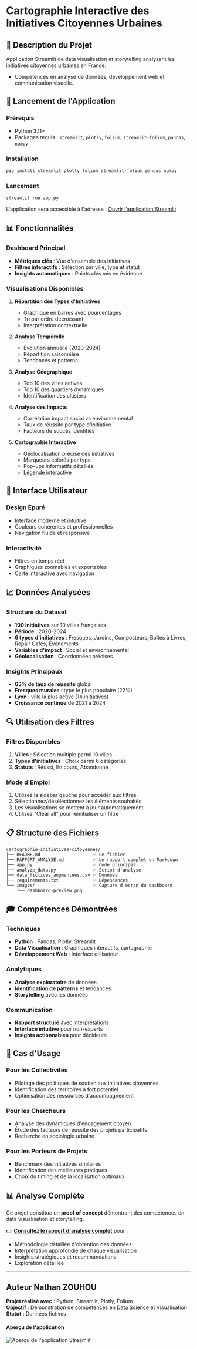 # Cartographie Interactive des Initiatives Citoyennes Urbaines

## 🎯 Description du Projet

Application Streamlit de data visualisation et storytelling analysant les initiatives citoyennes urbaines en France. 

* Compétences en analyse de données, développement web et communication visuelle.

## 🚀 Lancement de l'Application

### Prérequis
- Python 3.11+
- Packages requis : `streamlit`, `plotly`, `folium`, `streamlit-folium`, `pandas`, `numpy`

### Installation
```bash
pip install streamlit plotly folium streamlit-folium pandas numpy
```

### Lancement
```bash
streamlit run app.py
```

L'application sera accessible à l'adresse : [Ouvrir l’application Streamlit](https://cartographie-initiatives-citoyennes.streamlit.app)

## 📊 Fonctionnalités

### Dashboard Principal
- **Métriques clés** : Vue d'ensemble des initiatives
- **Filtres interactifs** : Sélection par ville, type et statut
- **Insights automatiques** : Points clés mis en évidence

### Visualisations Disponibles

1. **Répartition des Types d'Initiatives**
   - Graphique en barres avec pourcentages
   - Tri par ordre décroissant
   - Interprétation contextuelle

2. **Analyse Temporelle**
   - Évolution annuelle (2020-2024)
   - Répartition saisonnière
   - Tendances et patterns

3. **Analyse Géographique**
   - Top 10 des villes actives
   - Top 10 des quartiers dynamiques
   - Identification des clusters

4. **Analyse des Impacts**
   - Corrélation impact social vs environnemental
   - Taux de réussite par type d'initiative
   - Facteurs de succès identifiés

5. **Cartographie Interactive**
   - Géolocalisation précise des initiatives
   - Marqueurs colorés par type
   - Pop-ups informatifs détaillés
   - Légende interactive

## 🎨 Interface Utilisateur

### Design Épuré
- Interface moderne et intuitive
- Couleurs cohérentes et professionnelles
- Navigation fluide et responsive

### Interactivité
- Filtres en temps réel
- Graphiques zoomables et exportables
- Carte interactive avec navigation

## 📈 Données Analysées

### Structure du Dataset
- **100 initiatives** sur 10 villes françaises
- **Période** : 2020-2024
- **6 types d'initiatives** : Fresques, Jardins, Composteurs, Boîtes à Livres, Repair Cafés, Événements
- **Variables d'impact** : Social et environnemental
- **Géolocalisation** : Coordonnées précises

### Insights Principaux
- **63% de taux de réussite** global
- **Fresques murales** : type le plus populaire (22%)
- **Lyon** : ville la plus active (14 initiatives)
- **Croissance continue** de 2021 à 2024

## 🔍 Utilisation des Filtres

### Filtres Disponibles
1. **Villes** : Sélection multiple parmi 10 villes
2. **Types d'initiatives** : Choix parmi 6 catégories
3. **Statuts** : Réussi, En cours, Abandonné

### Mode d'Emploi
1. Utilisez la sidebar gauche pour accéder aux filtres
2. Sélectionnez/désélectionnez les éléments souhaités
3. Les visualisations se mettent à jour automatiquement
4. Utilisez "Clear all" pour réinitialiser un filtre

## 📋 Structure des Fichiers

```
cartographie-initiatives-citoyennes/
├── README.md                    ✅ Ce fichier
├── RAPPORT_ANALYSE.md           ✅ Le rapport complet en Markdown
├── app.py                       ✅ Code principal
├── analyze_data.py              ✅ Script d'analyse
├── data_fictives_augmentees.csv ✅ Données
├── requirements.txt             ✅ Dépendances
└── images/                      ✅ Capture d'écran du dashboard
    └── dashboard-preview.png    
```

## 🎓 Compétences Démontrées

### Techniques
- **Python** : Pandas, Plotly, Streamlit
- **Data Visualisation** : Graphiques interactifs, cartographie
- **Développement Web** : Interface utilisateur

### Analytiques
- **Analyse exploratoire** de données
- **Identification de patterns** et tendances
- **Storytelling** avec les données

### Communication
- **Rapport structuré** avec interprétations
- **Interface intuitive** pour non-experts
- **Insights actionnables** pour décideurs

## 🎯 Cas d'Usage

### Pour les Collectivités
- Pilotage des politiques de soutien aux initiatives citoyennes
- Identification des territoires à fort potentiel
- Optimisation des ressources d'accompagnement

### Pour les Chercheurs
- Analyse des dynamiques d'engagement citoyen
- Étude des facteurs de réussite des projets participatifs
- Recherche en sociologie urbaine

### Pour les Porteurs de Projets
- Benchmark des initiatives similaires
- Identification des meilleures pratiques
- Choix du timing et de la localisation optimaux

## 📊 Analyse Complète

Ce projet constitue un **proof of concept** démontrant des compétences en data visualisation et storytelling. 

👉 **[Consultez le rapport d'analyse complet](rapport_initiatives_citoyennes.md)** pour :
- Méthodologie détaillée d'obtention des données
- Interprétation approfondie de chaque visualisation
- Insights stratégiques et recommandations
- Exploration détaillée

---

## Auteur  Nathan ZOUHOU

**Projet réalisé avec** : Python, Streamlit, Plotly, Folium  
**Objectif** : Démonstration de compétences en Data Science et Visualisation  
**Statut** : Données fictives


#### Aperçu de l'application

![Aperçu de l'application Streamlit](dashboard_overview.webp)


